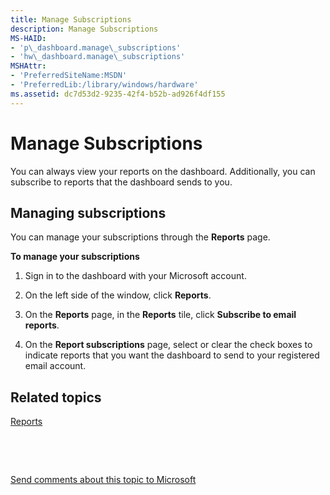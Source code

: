 ```yaml
---
title: Manage Subscriptions
description: Manage Subscriptions
MS-HAID:
- 'p\_dashboard.manage\_subscriptions'
- 'hw\_dashboard.manage\_subscriptions'
MSHAttr:
- 'PreferredSiteName:MSDN'
- 'PreferredLib:/library/windows/hardware'
ms.assetid: dc7d53d2-9235-42f4-b52b-ad926f4df155
---
```


# Manage Subscriptions


You can always view your reports on the dashboard. Additionally, you can subscribe to reports that the dashboard sends to you.

## <span id="Managing_subscriptions"></span><span id="managing_subscriptions"></span><span id="MANAGING_SUBSCRIPTIONS"></span>Managing subscriptions


You can manage your subscriptions through the **Reports** page.

**To manage your subscriptions**

1.  Sign in to the dashboard with your Microsoft account.

2.  On the left side of the window, click **Reports**.

3.  On the **Reports** page, in the **Reports** tile, click **Subscribe to email reports**.

4.  On the **Report subscriptions** page, select or clear the check boxes to indicate reports that you want the dashboard to send to your registered email account.

## <span id="related_topics"></span>Related topics


[Reports](https://msdn.microsoft.com/library/windows/hardware/br230776.aspx)

 

 

[Send comments about this topic to Microsoft](mailto:wsddocfb@microsoft.com?subject=Documentation%20feedback%20%5Bhw_dashboard\hw_dashboard%5D:%20Manage%20Subscriptions%20%20RELEASE:%20%281/3/2017%29&body=%0A%0APRIVACY%20STATEMENT%0A%0AWe%20use%20your%20feedback%20to%20improve%20the%20documentation.%20We%20don't%20use%20your%20email%20address%20for%20any%20other%20purpose,%20and%20we'll%20remove%20your%20email%20address%20from%20our%20system%20after%20the%20issue%20that%20you're%20reporting%20is%20fixed.%20While%20we're%20working%20to%20fix%20this%20issue,%20we%20might%20send%20you%20an%20email%20message%20to%20ask%20for%20more%20info.%20Later,%20we%20might%20also%20send%20you%20an%20email%20message%20to%20let%20you%20know%20that%20we've%20addressed%20your%20feedback.%0A%0AFor%20more%20info%20about%20Microsoft's%20privacy%20policy,%20see%20http://privacy.microsoft.com/default.aspx. "Send comments about this topic to Microsoft")





